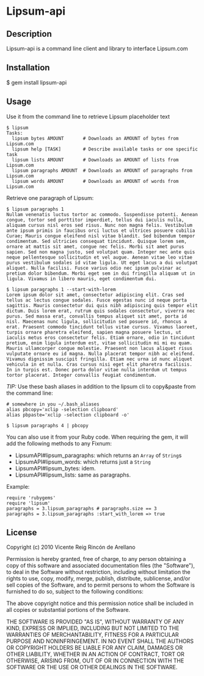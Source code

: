 # Lipsum-api

## Description

Lipsum-api is a command line client and library to interface Lipsum.com

## Installation

$ gem install lipsum-api

## Usage

Use it from the command line to retrieve Lipsum placeholder text

    $ lipsum
    Tasks:
      lipsum bytes AMOUNT       # Downloads an AMOUNT of bytes from Lipsum.com
      lipsum help [TASK]        # Describe available tasks or one specific task
      lipsum lists AMOUNT       # Downloads an AMOUNT of lists from Lipsum.com
      lipsum paragraphs AMOUNT  # Downloads an AMOUNT of paragraphs from Lipsum.com
      lipsum words AMOUNT       # Downloads an AMOUNT of words from Lipsum.com

Retrieve one paragraph of Lipsum:

    $ lipsum paragraphs 1
    Nullam venenatis luctus tortor ac commodo. Suspendisse potenti. Aenean congue, tortor sed porttitor imperdiet, tellus dui iaculis nulla, aliquam cursus nisl eros sed risus. Nunc non magna felis. Vestibulum ante ipsum primis in faucibus orci luctus et ultrices posuere cubilia Curae; Mauris congue eleifend nisl vitae blandit. Sed bibendum tempor condimentum. Sed ultricies consequat tincidunt. Quisque lorem sem, ornare at mattis sit amet, congue nec felis. Morbi sit amet purus sapien. Sed non magna justo, sed volutpat quam. Integer nec ante quis neque pellentesque sollicitudin et vel augue. Aenean vitae leo vitae purus vestibulum sodales id vitae ligula. Ut eget lacus a dui volutpat aliquet. Nulla facilisi. Fusce varius odio nec ipsum pulvinar ac pretium dolor bibendum. Morbi eget sem in dui fringilla aliquam ut in ligula. Vivamus in libero mauris, eget condimentum dui.

    $ lipsum paragraphs 1 --start-with-lorem
    Lorem ipsum dolor sit amet, consectetur adipiscing elit. Cras sed tellus ac lectus congue sodales. Fusce egestas nunc id neque porta sagittis. Mauris consectetur dui quis nibh adipiscing quis tempor elit dictum. Duis lorem erat, rutrum quis sodales consectetur, viverra nec purus. Sed massa erat, convallis tempus aliquet sit amet, porta id nisl. Maecenas nunc ligula, sollicitudin sed posuere id, rhoncus a erat. Praesent commodo tincidunt tellus vitae cursus. Vivamus laoreet, turpis ornare pharetra eleifend, sapien magna posuere lectus, ut iaculis metus eros consectetur felis. Etiam ornare, odio in tincidunt pretium, enim ligula interdum est, vitae sollicitudin mi mi eu quam. Mauris ullamcorper congue molestie. Praesent non lacus aliquet risus vulputate ornare eu id magna. Nulla placerat tempor nibh ac eleifend. Vivamus dignissim suscipit fringilla. Etiam nec urna id nunc aliquet vehicula in et nulla. Cras cursus nisi eget elit pharetra facilisis. In in turpis est. Donec porta dolor vitae nulla interdum ut tempus tortor placerat. Integer convallis feugiat condimentum.

*TIP:*
Use these bash aliases in addition to the lipsum cli to copy&paste from the command line:

    # somewhere in you ~/.bash_aliases
    alias pbcopy='xclip -selection clipboard'
    alias pbpaste='xclip -selection clipboard -o'

    $ lipsum paragraphs 4 | pbcopy

You can also use it from your Ruby code. When requiring the gem, it will add the following methods to any Fixnum:

 * LipsumAPI#lipsum_paragraphs: which returns an <code>Array</code> of <code>String</code>s
 * LipsumAPI#lipsum_words: which returns just a <code>String</code>
 * LipsumAPI#lipsum_bytes: idem.
 * LipsumAPI#lipsum_lists: same as paragraphs.


Example:

    require 'rubygems'
    require 'lipsum'
    paragraphs = 3.lipsum_paragraphs # paragraphs.size == 3
    paragraphs = 3.lipsum_paragraphs :start_with_lorem => true

## License

Copyright (c) 2010 Vicente Reig Rincón de Arellano

Permission is hereby granted, free of charge, to any person obtaining
a copy of this software and associated documentation files (the
"Software"), to deal in the Software without restriction, including
without limitation the rights to use, copy, modify, merge, publish,
distribute, sublicense, and/or sell copies of the Software, and to
permit persons to whom the Software is furnished to do so, subject to
the following conditions:

The above copyright notice and this permission notice shall be
included in all copies or substantial portions of the Software.

THE SOFTWARE IS PROVIDED "AS IS", WITHOUT WARRANTY OF ANY KIND,
EXPRESS OR IMPLIED, INCLUDING BUT NOT LIMITED TO THE WARRANTIES OF
MERCHANTABILITY, FITNESS FOR A PARTICULAR PURPOSE AND
NONINFRINGEMENT. IN NO EVENT SHALL THE AUTHORS OR COPYRIGHT HOLDERS BE
LIABLE FOR ANY CLAIM, DAMAGES OR OTHER LIABILITY, WHETHER IN AN ACTION
OF CONTRACT, TORT OR OTHERWISE, ARISING FROM, OUT OF OR IN CONNECTION
WITH THE SOFTWARE OR THE USE OR OTHER DEALINGS IN THE SOFTWARE.
